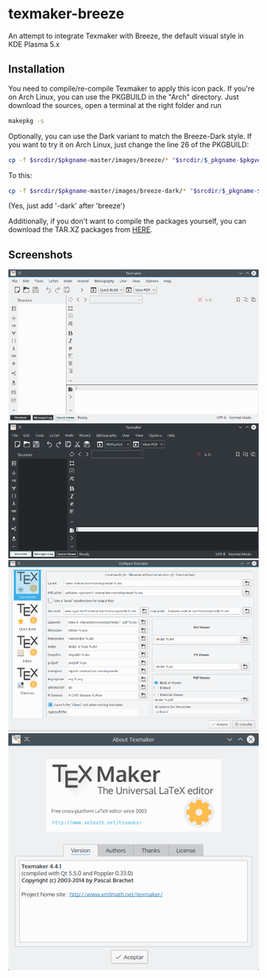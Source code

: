 # texmaker-breeze
 An attempt to integrate Texmaker with Breeze, the default visual style in KDE Plasma 5.x

## Installation
You need to compile/re-compile Texmaker to apply this icon pack. If you're on Arch Linux, you can use the PKGBUILD in the "Arch" directory. Just download the sources, open a terminal at the right folder and run
```bash
makepkg -s
```
Optionally, you can use the Dark variant to match the Breeze-Dark style. If you want to try it on Arch Linux, just change the line 26 of the PKGBUILD:
```bash
cp -f $srcdir/$pkgname-master/images/breeze/* "$srcdir/$_pkgname-$pkgver/images/"
```
To this:
```bash
cp -f $srcdir/$pkgname-master/images/breeze-dark/* "$srcdir/$_pkgname-$pkgver/images/"
```
(Yes, just add '-dark' after 'breeze')

Additionally, if you don't want to compile the packages yourself, you can download the TAR.XZ packages from [HERE](http://opendesktop.org/content/show.php?content=171234).

## Screenshots
![Main Window](screenshots/main.png)
![Dark variant](screenshots/dark.png)
![Configuration Window](screenshots/config.png)
![About](screenshots/about.png)